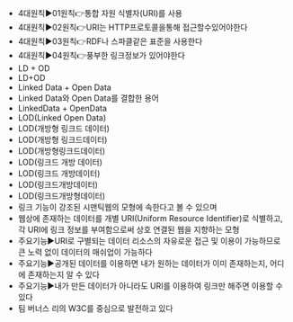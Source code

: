 ﻿- 4대원칙▶️01원칙👉통합 자원 식별자(URI)를 사용
- 4대원칙▶️02원칙👉URI는 HTTP프로토콜을통해 접근할수있어야한다
- 4대원칙▶️03원칙👉RDF나 스파클같은 표준을 사용한다
- 4대원칙▶️04원칙👉풍부한 링크정보가 있어야한다
- LD + OD
- LD+OD
- Linked Data + Open Data
- Linked Data와 Open Data를 결합한 용어
- LinkedData + OpenData
- LOD(Linked Open Data)
- LOD(개방형 링크드 데이터)
- LOD(개방형 링크드데이터)
- LOD(개방형링크드데이터)
- LOD(링크드 개방 데이터)
- LOD(링크드 개방데이터)
- LOD(링크드개방데이터)
- LOD(링크드개방형데이터)
- 링크 기능이 강조된 시맨틱웹의 모형에 속한다고 볼 수 있으며
- 웹상에 존재하는 데이터를 개별 URI(Uniform Resource Identifier)로 식별하고, 각 URI에 링크 정보를 부여함으로써 상호 연결된 웹을 지향하는 모형
- 주요기능▶️URI로 구별되는 데이터 리소스의 자유로운 접근 및 이용이 가능하므로 큰 노력 없이 데이터의 매쉬업이 가능하다
- 주요기능▶️공개된 데이터를 이용하면 내가 원하는 데이터가 이미 존재하는지, 어디에 존재하는지 알 수 있다
- 주요기능▶️내가 만든 데이터가 아니라도 URI를 이용하여 링크만 해주면 이용할 수 있다
- 팀 버너스 리의 W3C를 중심으로 발전하고 있다
